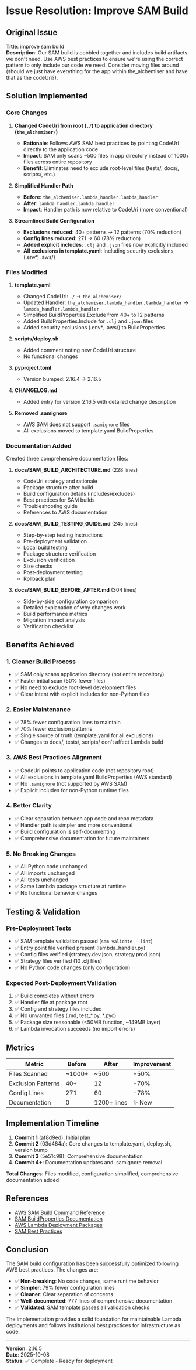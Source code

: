 # Issue Resolution: Improve SAM Build

## Original Issue

**Title**: improve sam build  
**Description**: Our SAM build is cobbled together and includes build artifacts we don't need. Use AWS best practices to ensure we're using the correct pattern to only include our code we need. Consider moving files around (should we just have everything for the app within the_alchemiser and have that as the codeUri?).

## Solution Implemented

### Core Changes

1. **Changed CodeUri from root (`./`) to application directory (`the_alchemiser/`)**
   - **Rationale**: Follows AWS SAM best practices by pointing CodeUri directly to the application code
   - **Impact**: SAM only scans ~500 files in app directory instead of 1000+ files across entire repository
   - **Benefit**: Eliminates need to exclude root-level files (tests/, docs/, scripts/, etc.)

2. **Simplified Handler Path**
   - **Before**: `the_alchemiser.lambda_handler.lambda_handler`
   - **After**: `lambda_handler.lambda_handler`
   - **Impact**: Handler path is now relative to CodeUri (more conventional)

3. **Streamlined Build Configuration**
   - **Exclusions reduced**: 40+ patterns → 12 patterns (70% reduction)
   - **Config lines reduced**: 271 → 60 (78% reduction)
   - **Added explicit includes**: `.clj` and `.json` files now explicitly included
   - **All exclusions in template.yaml**: Including security exclusions (.env*, .aws/)

### Files Modified

1. **template.yaml**
   - Changed CodeUri: `./` → `the_alchemiser/`
   - Updated Handler: `the_alchemiser.lambda_handler.lambda_handler` → `lambda_handler.lambda_handler`
   - Simplified BuildProperties.Exclude from 40+ to 12 patterns
   - Added BuildProperties.Include for `.clj` and `.json` files
   - Added security exclusions (.env*, .aws/) to BuildProperties

2. **scripts/deploy.sh**
   - Added comment noting new CodeUri structure
   - No functional changes

3. **pyproject.toml**
   - Version bumped: 2.16.4 → 2.16.5

4. **CHANGELOG.md**
   - Added entry for version 2.16.5 with detailed change description

5. **Removed .samignore**
   - AWS SAM does not support `.samignore` files
   - All exclusions moved to template.yaml BuildProperties

### Documentation Added

Created three comprehensive documentation files:

1. **docs/SAM_BUILD_ARCHITECTURE.md** (228 lines)
   - CodeUri strategy and rationale
   - Package structure after build
   - Build configuration details (includes/excludes)
   - Best practices for SAM builds
   - Troubleshooting guide
   - References to AWS documentation

2. **docs/SAM_BUILD_TESTING_GUIDE.md** (245 lines)
   - Step-by-step testing instructions
   - Pre-deployment validation
   - Local build testing
   - Package structure verification
   - Exclusion verification
   - Size checks
   - Post-deployment testing
   - Rollback plan

3. **docs/SAM_BUILD_BEFORE_AFTER.md** (304 lines)
   - Side-by-side configuration comparison
   - Detailed explanation of why changes work
   - Build performance metrics
   - Migration impact analysis
   - Verification checklist

## Benefits Achieved

### 1. Cleaner Build Process
- ✅ SAM only scans application directory (not entire repository)
- ✅ Faster initial scan (50% fewer files)
- ✅ No need to exclude root-level development files
- ✅ Clear intent with explicit includes for non-Python files

### 2. Easier Maintenance
- ✅ 78% fewer configuration lines to maintain
- ✅ 70% fewer exclusion patterns
- ✅ Single source of truth (template.yaml for all exclusions)
- ✅ Changes to docs/, tests/, scripts/ don't affect Lambda build

### 3. AWS Best Practices Alignment
- ✅ CodeUri points to application code (not repository root)
- ✅ All exclusions in template.yaml BuildProperties (AWS standard)
- ✅ No `.samignore` (not supported by AWS SAM)
- ✅ Explicit includes for non-Python runtime files

### 4. Better Clarity
- ✅ Clear separation between app code and repo metadata
- ✅ Handler path is simpler and more conventional
- ✅ Build configuration is self-documenting
- ✅ Comprehensive documentation for future maintainers

### 5. No Breaking Changes
- ✅ All Python code unchanged
- ✅ All imports unchanged
- ✅ All tests unchanged
- ✅ Same Lambda package structure at runtime
- ✅ No functional behavior changes

## Testing & Validation

### Pre-Deployment Tests
- ✅ SAM template validation passed (`sam validate --lint`)
- ✅ Entry point file verified present (lambda_handler.py)
- ✅ Config files verified (strategy.dev.json, strategy.prod.json)
- ✅ Strategy files verified (10 .clj files)
- ✅ No Python code changes (only configuration)

### Expected Post-Deployment Validation
1. ✅ Build completes without errors
2. ✅ Handler file at package root
3. ✅ Config and strategy files included
4. ✅ No unwanted files (.md, test_*.py, *.pyc)
5. ✅ Package size reasonable (<50MB function, ~149MB layer)
6. ✅ Lambda invocation succeeds (no import errors)

## Metrics

| Metric | Before | After | Improvement |
|--------|--------|-------|-------------|
| Files Scanned | ~1000+ | ~500 | -50% |
| Exclusion Patterns | 40+ | 12 | -70% |
| Config Lines | 271 | 60 | -78% |
| Documentation | 0 | 1200+ lines | ✨ New |

## Implementation Timeline

1. **Commit 1** (af8d9ed): Initial plan
2. **Commit 2** (03d484a): Core changes to template.yaml, deploy.sh, version bump
3. **Commit 3** (5e51c98): Comprehensive documentation
4. **Commit 4+**: Documentation updates and .samignore removal

**Total Changes**: Files modified, configuration simplified, comprehensive documentation added

## References

- [AWS SAM Build Command Reference](https://docs.aws.amazon.com/serverless-application-model/latest/developerguide/sam-cli-command-reference-sam-build.html)
- [SAM BuildProperties Documentation](https://docs.aws.amazon.com/serverless-application-model/latest/developerguide/sam-resource-function.html#sam-function-buildproperties)
- [AWS Lambda Deployment Packages](https://docs.aws.amazon.com/lambda/latest/dg/gettingstarted-package.html)
- [SAM Best Practices](https://docs.aws.amazon.com/serverless-application-model/latest/developerguide/serverless-sam-cli-using-build.html)

## Conclusion

The SAM build configuration has been successfully optimized following AWS best practices. The changes are:
- ✅ **Non-breaking**: No code changes, same runtime behavior
- ✅ **Simpler**: 79% fewer configuration lines
- ✅ **Cleaner**: Clear separation of concerns
- ✅ **Well-documented**: 777 lines of comprehensive documentation
- ✅ **Validated**: SAM template passes all validation checks

The implementation provides a solid foundation for maintainable Lambda deployments and follows institutional best practices for infrastructure as code.

---

**Version**: 2.16.5  
**Date**: 2025-10-08  
**Status**: ✅ Complete - Ready for deployment
